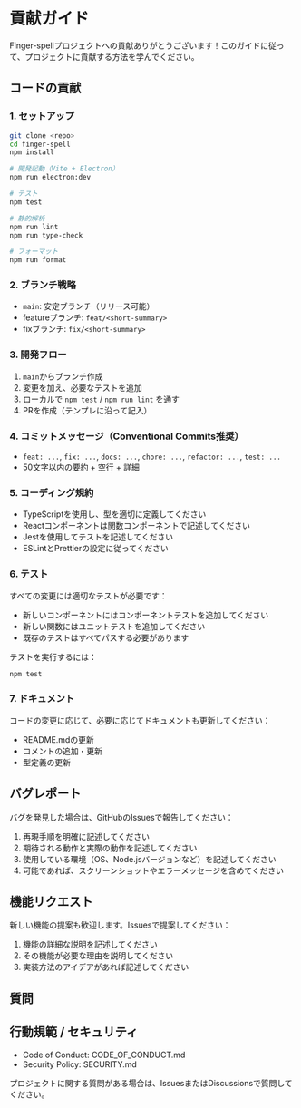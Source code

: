 # 貢献ガイド

Finger-spellプロジェクトへの貢献ありがとうございます！このガイドに従って、プロジェクトに貢献する方法を学んでください。

## コードの貢献

### 1. セットアップ

```bash
git clone <repo>
cd finger-spell
npm install

# 開発起動（Vite + Electron）
npm run electron:dev

# テスト
npm test

# 静的解析
npm run lint
npm run type-check

# フォーマット
npm run format
```

### 2. ブランチ戦略
- `main`: 安定ブランチ（リリース可能）
- featureブランチ: `feat/<short-summary>`
- fixブランチ: `fix/<short-summary>`

### 3. 開発フロー
1. `main`からブランチ作成
2. 変更を加え、必要なテストを追加
3. ローカルで `npm test` / `npm run lint` を通す
4. PRを作成（テンプレに沿って記入）

### 4. コミットメッセージ（Conventional Commits推奨）
- `feat: ...`, `fix: ...`, `docs: ...`, `chore: ...`, `refactor: ...`, `test: ...`
- 50文字以内の要約 + 空行 + 詳細

### 5. コーディング規約

- TypeScriptを使用し、型を適切に定義してください
- Reactコンポーネントは関数コンポーネントで記述してください
- Jestを使用してテストを記述してください
- ESLintとPrettierの設定に従ってください

### 6. テスト

すべての変更には適切なテストが必要です：

- 新しいコンポーネントにはコンポーネントテストを追加してください
- 新しい関数にはユニットテストを追加してください
- 既存のテストはすべてパスする必要があります

テストを実行するには：
```bash
npm test
```

### 7. ドキュメント

コードの変更に応じて、必要に応じてドキュメントも更新してください：

- README.mdの更新
- コメントの追加・更新
- 型定義の更新

## バグレポート

バグを発見した場合は、GitHubのIssuesで報告してください：

1. 再現手順を明確に記述してください
2. 期待される動作と実際の動作を記述してください
3. 使用している環境（OS、Node.jsバージョンなど）を記述してください
4. 可能であれば、スクリーンショットやエラーメッセージを含めてください

## 機能リクエスト

新しい機能の提案も歓迎します。Issuesで提案してください：

1. 機能の詳細な説明を記述してください
2. その機能が必要な理由を説明してください
3. 実装方法のアイデアがあれば記述してください

## 質問

## 行動規範 / セキュリティ
- Code of Conduct: CODE_OF_CONDUCT.md
- Security Policy: SECURITY.md

プロジェクトに関する質問がある場合は、IssuesまたはDiscussionsで質問してください。
